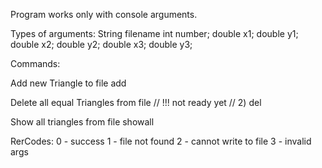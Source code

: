 Program works only with console arguments.

Types of arguments:
	String   filename
	int      number; 
	double   x1;
	double   y1;
	double   x2;
	double   y2;
	double   x3;
	double   y3;

Commands:
   
   Add new Triangle to file
      add <filename> <number> <x1> <y1> <x2> <y2> <x3> <y3>
	
   Delete all equal Triangles from file
      // !!! not ready yet
      // 2) del <filename> <number>
	
   Show all triangles from file
      showall <filename>
	
	
RerCodes:
   0 - success
   1 - file not found
   2 - cannot write to file
   3 - invalid args
   
